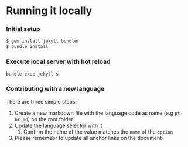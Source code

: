 # Running it locally

### Initial setup
```bash
$ gem install jekyll bundler
$ bundle install
```

### Execute local server with hot reload
```bash
bundle exec jekyll s
```

### Contributing with a new language

There are three simple steps:
1. Create a new markdown file with the language code as name (e.g `pt-br.md`) on the root folder
2. Update the [language selector](https://github.com/Brunomachadob/xgh/blob/main/_layouts/default.html#L82) with it
   1. Confirm the name of the value matches the `name` of the `option`
3. Please rememebr to update all anchor links on the document